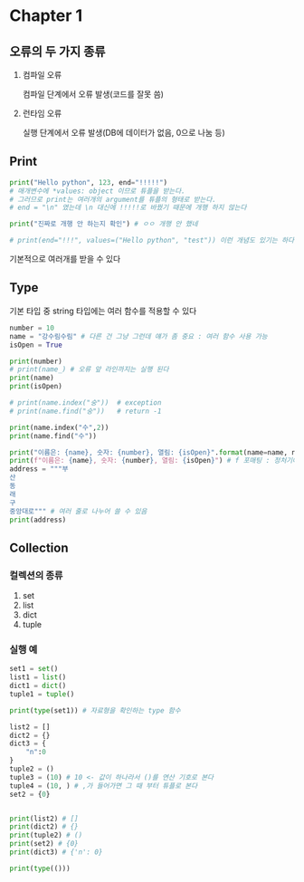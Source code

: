 # Chapter 1

## 오류의 두 가지 종류
1. 컴파일 오류

    컴파일 단계에서 오류 발생(코드를 잘못 씀)

2. 런타임 오류

    실행 단계에서 오류 발생(DB에 데이터가 없음, 0으로 나눔 등)

## Print
```python
print("Hello python", 123, end="!!!!!")
# 매개변수에 *values: object 이므로 튜플을 받는다.
# 그러므로 print는 여러개의 argument를 튜플의 형태로 받는다.
# end = "\n" 였는데 \n 대신에 !!!!!로 바꿨기 때문에 개행 하지 않는다

print("진짜로 개행 안 하는지 확인") # ㅇㅇ 개행 안 했네

# print(end="!!!", values=("Hello python", "test")) 이런 개념도 있기는 하다
```

기본적으로 여러개를 받을 수 있다

## Type

기본 타입 중 string 타입에는 여러 함수를 적용할 수 있다
```python
number = 10
name = "강수림수림" # 다른 건 그냥 그런데 얘가 좀 중요 : 여러 함수 사용 가능
isOpen = True

print(number)
# print(name_) # 오류 앞 라인까지는 실행 된다
print(name)
print(isOpen)

# print(name.index("숭"))  # exception
# print(name.find("숭"))   # return -1

print(name.index("수",2))
print(name.find("수"))

print("이름은: {name}, 숫자: {number}, 열림: {isOpen}".format(name=name, number=number, isOpen=isOpen))
print(f"이름은: {name}, 숫자: {number}, 열림: {isOpen}") # f 포매팅 : 정처기에 나온 적 있음, 여기서는 변수를 넣었지만 함수 등도 사용 가능
address = """부
산
동
래
구
중앙대로""" # 여러 줄로 나누어 쓸 수 있음
print(address)
```

## Collection

### 컬렉션의 종류

1. set
2. list
3. dict
4. tuple

### 실행 예
```python
set1 = set()
list1 = list()
dict1 = dict()
tuple1 = tuple()

print(type(set1)) # 자료형을 확인하는 type 함수

list2 = []
dict2 = {}
dict3 = {
    "n":0
}
tuple2 = ()
tuple3 = (10) # 10 <- 값이 하나라서 ()를 연산 기호로 본다
tuple4 = (10, ) # ,가 들어가면 그 때 부터 튜플로 본다
set2 = {0}


print(list2) # []
print(dict2) # {}
print(tuple2) # ()
print(set2) # {0}
print(dict3) # {'n': 0}

print(type(()))
```